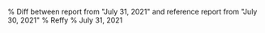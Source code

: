 % Diff between report from "July 31, 2021" and reference report from "July 30, 2021"
% Reffy
% July 31, 2021

